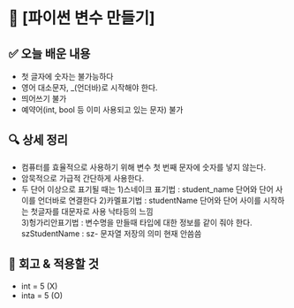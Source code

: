 # 📌 [파이썬 변수 만들기]

## ✅ 오늘 배운 내용
- 첫 글자에 숫자는 불가능하다
- 영어 대소문자, _(언더바)로 시작해야 한다.
- 띄어쓰기 불가
- 예약어(int, bool 등 이미 사용되고 있는 문자) 불가

## 🔍 상세 정리
- 컴퓨터를 효율적으로 사용하기 위해 변수 첫 번째 문자에 숫자를 넣지 않는다.
- 암묵적으로 가급적 간단하게 사용한다.
- 두 단어 이상으로 표기될 때는 
    1)스네이크 표기법 : student_name 단어와 단어 사이를 언더바로 연결한다 
    2)카멜표기법 : studentName 단어와 단어 사이를 시작하는 첫글자를 대문자로 사용
        낙타등의 느낌  
    3)헝가리안표기법  : 변수명을 만들때 타입에 대한 정보를 같이 줘야 한다.
        szStudentName : sz- 문자열 저장의 의미 
        현재 안씀씀

## 🤔 회고 & 적용할 것
- int = 5 (X)
- inta = 5 (O)